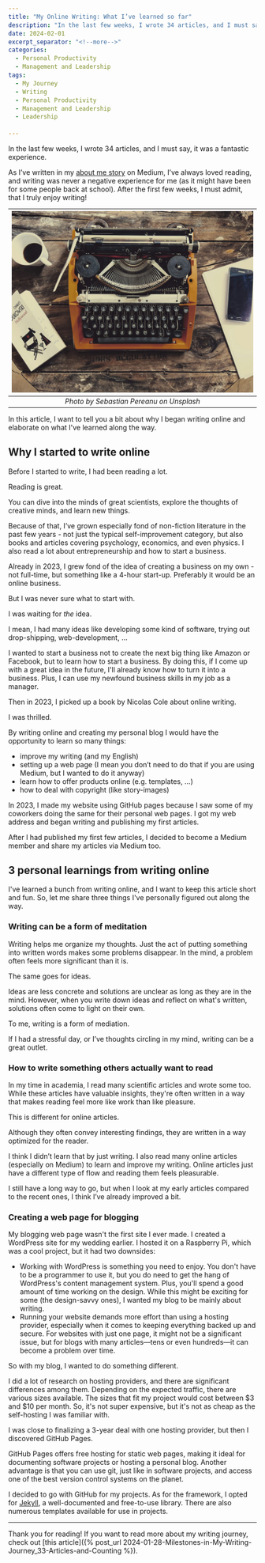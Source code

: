 ```yaml
---
title: "My Online Writing: What I’ve learned so far"
description: "In the last few weeks, I wrote 34 articles, and I must say, it was a fantastic experience. As I’ve written in my about me story, I’ve always loved reading, and writing was never a negative experience for me (as it might have been for some people back at school). After the first few weeks, I must admit, that I truly enjoy writing! In this article, I want to tell you a bit about why I began writing online and elaborate on what I've learned along the way."
date: 2024-02-01
excerpt_separator: "<!--more-->"
categories:
  - Personal Productivity
  - Management and Leadership
tags:
  - My Journey
  - Writing
  - Personal Productivity
  - Management and Leadership
  - Leadership

---
```


In the last few weeks, I wrote 34 articles, and I must say, it was a fantastic experience.

As I’ve written in my [about me story](https://medium.com/about-me-stories/about-me-matthias-karner-40099d453354) on Medium, I’ve always loved reading, and writing was never a negative experience for me (as it might have been for some people back at school). After the first few weeks, I must admit, that I truly enjoy writing!

| ![image](/assets/images/pereanu-sebastian-typewriter-unsplash.jpg) |
|:--:|
| *Photo by Sebastian Pereanu on Unsplash* |

In this article, I want to tell you a bit about why I began writing online and elaborate on what I've learned along the way.

## Why I started to write online

Before I started to write, I had been reading a lot.

Reading is great.

You can dive into the minds of great scientists, explore the thoughts of creative minds, and learn new things.

Because of that, I’ve grown especially fond of non-fiction literature in the past few years - not just the typical self-improvement category, but also books and articles covering psychology, economics, and even physics. I also read a lot about entrepreneurship and how to start a business.

Already in 2023, I grew fond of the idea of creating a business on my own - not full-time, but something like a 4-hour start-up. Preferably it would be an online business.

But I was never sure what to start with.

I was waiting for *the* idea.

I mean, I had many ideas like developing some kind of software, trying out drop-shipping, web-development, …

I wanted to start a business not to create the next big thing like Amazon or Facebook, but to learn how to start a business. By doing this, if I come up with a great idea in the future, I'll already know how to turn it into a business. Plus, I can use my newfound business skills in my job as a manager.

Then in 2023, I picked up a book by Nicolas Cole about online writing.

I was thrilled.

By writing online and creating my personal blog I would have the opportunity to learn so many things:

- improve my writing (and my English)
- setting up a web page (I mean you don’t need to do that if you are using Medium, but I wanted to do it anyway)
- learn how to offer products online (e.g. templates, …)
- how to deal with copyright (like story-images)

In 2023, I made my website using GitHub pages because I saw some of my coworkers doing the same for their personal web pages. I got my web address and began writing and publishing my first articles.

After I had published my first few articles, I decided to become a Medium member and share my articles via Medium too.

## 3 personal learnings from writing online

I've learned a bunch from writing online, and I want to keep this article short and fun. So, let me share three things I've personally figured out along the way.

### Writing can be a form of meditation

Writing helps me organize my thoughts. Just the act of putting something into written words makes some problems disappear. In the mind, a problem often feels more significant than it is.

The same goes for ideas.

Ideas are less concrete and solutions are unclear as long as they are in the mind. However, when you write down ideas and reflect on what's written, solutions often come to light on their own.

To me, writing is a form of mediation.

If I had a stressful day, or I’ve thoughts circling in my mind, writing can be a great outlet.

### How to write something others actually want to read

In my time in academia, I read many scientific articles and wrote some too. While these articles have valuable insights, they're often written in a way that makes reading feel more like work than like pleasure.

This is different for online articles.

Although they often convey interesting findings, they are written in a way optimized for the reader.

I think I didn’t learn that by just writing. I also read many online articles (especially on Medium) to learn and improve my writing. Online articles just have a different type of flow and reading them feels pleasurable.

I still have a long way to go, but when I look at my early articles compared to the recent ones, I think I’ve already improved a bit.

### Creating a web page for blogging

My blogging web page wasn't the first site I ever made. I created a WordPress site for my wedding earlier. I hosted it on a Raspberry Pi, which was a cool project, but it had two downsides:

- Working with WordPress is something you need to enjoy. You don't have to be a programmer to use it, but you do need to get the hang of WordPress's content management system. Plus, you'll spend a good amount of time working on the design. While this might be exciting for some (the design-savvy ones), I wanted my blog to be mainly about writing.
- Running your website demands more effort than using a hosting provider, especially when it comes to keeping everything backed up and secure. For websites with just one page, it might not be a significant issue, but for blogs with many articles—tens or even hundreds—it can become a problem over time.

So with my blog, I wanted to do something different.

I did a lot of research on hosting providers, and there are significant differences among them. Depending on the expected traffic, there are various sizes available. The sizes that fit my project would cost between $3 and $10 per month. So, it's not super expensive, but it's not as cheap as the self-hosting I was familiar with.

I was close to finalizing a 3-year deal with one hosting provider, but then I discovered GitHub Pages.

GitHub Pages offers free hosting for static web pages, making it ideal for documenting software projects or hosting a personal blog. Another advantage is that you can use git, just like in software projects, and access one of the best version control systems on the planet.

I decided to go with GitHub for my projects. As for the framework, I opted for [Jekyll](https://jekyllrb.com/), a well-documented and free-to-use library. There are also numerous templates available for use in projects.

---

Thank you for reading! If you want to read more about my writing journey, check out [this article]({% post_url 2024-01-28-Milestones-in-My-Writing-Journey_33-Articles-and-Counting %}).